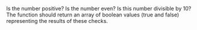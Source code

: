 Is the number positive?
Is the number even?
Is this number divisible by 10?
The function should return an array of boolean values (true and false) representing the results of these checks.

